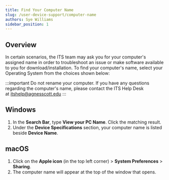 ```yaml
---
title: Find Your Computer Name
slug: /user-device-support/computer-name
authors: Sye Williams
sidebar_position: 1
---
```


## Overview

In certain scenarios, the ITS team may ask you for your computer's assigned name in order to troubleshoot an issue or make software available to you for download/installation. To find your computer's name, select your Operating System from the choices shown below:



:::important
Do not rename your computer. If you have any questions regarding the computer's name, please contact the ITS Help Desk at [itshelp@agnesscott.edu](mailto:itshelp@agnesscott.edu)
:::

## Windows

1. In the **Search Bar**, type **View your PC Name**. Click the matching result.
2. Under the **Device Specifications** section, your computer name is listed beside **Device Name**.
## macOS

1. Click on the **Apple icon** (in the top left corner) > **System Preferences** > **Sharing**.
2. The computer name will appear at the top of the window that opens.
